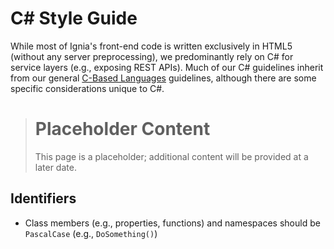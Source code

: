 # C# Style Guide

While most of Ignia's front-end code is written exclusively in HTML5 (without any server preprocessing), we predominantly rely on C# for service layers (e.g., exposing REST APIs). Much of our C# guidelines inherit from our general [C-Based Languages](../README.md) guidelines, although there are some specific considerations unique to C#.

> # Placeholder Content
> This page is a placeholder; additional content will be provided at a later date.

## Identifiers
- Class members (e.g., properties, functions) and namespaces should be `PascalCase` (e.g., `DoSomething()`)
